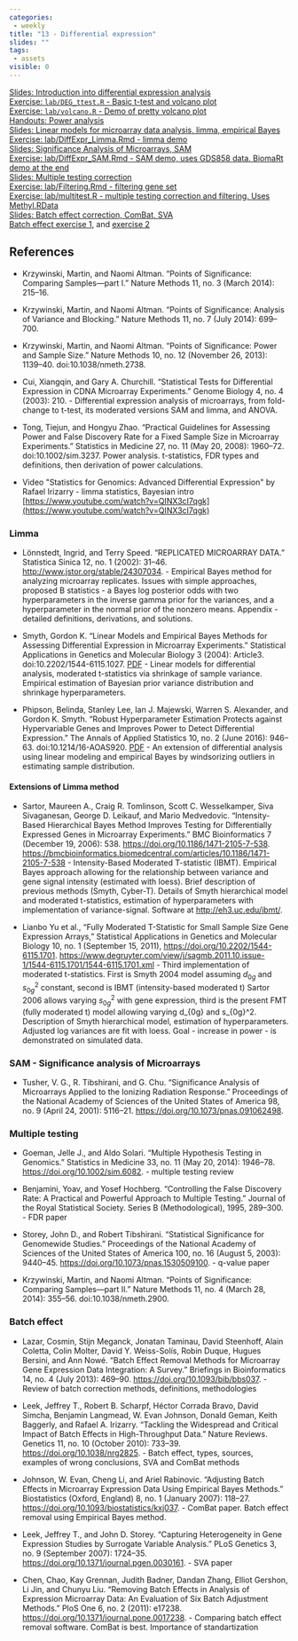 ```yaml
---
categories:
 - weekly
title: "13 - Differential expression"
slides: ""
tags:
 - assets
visible: 0
---
```



[Slides: Introduction into differential expression analysis]({{site.baseurl}}/presentations/07a_DiffExpr/07a_Intro.pdf)  
[Exercise: `lab/DEG_ttest.R` - Basic t-test and volcano plot](https://github.com/mdozmorov/BIOS567.2017/tree/gh-pages/assets/07a_DiffExpr/lab)  
[Exercise: `lab/volcano.R` - Demo of pretty volcano plot](https://github.com/mdozmorov/BIOS567.2017/tree/gh-pages/assets/07a_DiffExpr/lab)  
[Handouts: Power analysis]({{site.baseurl}}/presentations/07a_DiffExpr/Power_analysis.pdf)  
[Slides: Linear models for microarray data analysis, limma, empirical Bayes]({{site.baseurl}}/presentations/07a_DiffExpr/07b_limma.pdf)  
[Exercise: lab/DiffExpr_Limma.Rmd - limma demo](https://github.com/mdozmorov/BIOS567.2017/tree/gh-pages/assets/)  
[Slides: Significance Analysis of Microarrays, SAM]({{site.baseurl}}/presentations/07a_DiffExpr/07c_SAM.pdf)  
[Exercise: lab/DiffExpr_SAM.Rmd - SAM demo, uses GDS858 data. BiomaRt demo at the end](https://github.com/mdozmorov/BIOS567.2017/tree/gh-pages/assets/)  
[Slides: Multiple testing correction]({{site.baseurl}}/presentations/07a_DiffExpr/07d_multipletesting.pdf)  
[Exercise: lab/Filtering.Rmd - filtering gene set](https://github.com/mdozmorov/BIOS567.2017/tree/gh-pages/assets/)  
[Exercise: lab/multitest.R - multiple testing correction and filtering. Uses Methyl.RData](https://github.com/mdozmorov/BIOS567.2017/tree/gh-pages/assets/)  
[Slides: Batch effect correction, ComBat, SVA]({{site.baseurl}}/presentations/07a_DiffExpr/07e_batch.pdf)  
[Batch effect exercise 1](https://genomicsclass.github.io/book/pages/adjusting_with_linear_models.html), and [exercise 2](http://jtleek.com/genstats/inst/doc/02_13_batch-effects.html)  





## References

- Krzywinski, Martin, and Naomi Altman. “Points of Significance: Comparing Samples—part I.” Nature Methods 11, no. 3 (March 2014): 215–16.
- Krzywinski, Martin, and Naomi Altman. “Points of Significance: Analysis of Variance and Blocking.” Nature Methods 11, no. 7 (July 2014): 699–700.
- Krzywinski, Martin, and Naomi Altman. “Points of Significance: Power and Sample Size.” Nature Methods 10, no. 12 (November 26, 2013): 1139–40. doi:10.1038/nmeth.2738.

- Cui, Xiangqin, and Gary A. Churchill. “Statistical Tests for Differential Expression in CDNA Microarray Experiments.” Genome Biology 4, no. 4 (2003): 210. - Differential expression analysis of microarrays, from fold-change to t-test, its moderated versions SAM and limma, and ANOVA. 

- Tong, Tiejun, and Hongyu Zhao. “Practical Guidelines for Assessing Power and False Discovery Rate for a Fixed Sample Size in Microarray Experiments.” Statistics in Medicine 27, no. 11 (May 20, 2008): 1960–72. doi:10.1002/sim.3237. Power analysis. t-statistics, FDR types and definitions, then derivation of power calculations. 

- Video "Statistics for Genomics: Advanced Differential Expression" by Rafael Irizarry - limma statistics, Bayesian intro [https://www.youtube.com/watch?v=QINX3cI7qgk](https://www.youtube.com/watch?v=QINX3cI7qgk)

### Limma

- Lönnstedt, Ingrid, and Terry Speed. “REPLICATED MICROARRAY DATA.” Statistica Sinica 12, no. 1 (2002): 31–46. http://www.jstor.org/stable/24307034. - Empirical Bayes method for analyzing microarray replicates. Issues with simple approaches, proposed B statistics - a Bayes log posterior odds with two hyperparameters in the inverse gamma prior for the variances, and a hyperparameter in the normal prior of the nonzero means. Appendix - detailed definitions, derivations, and solutions.

- Smyth, Gordon K. “Linear Models and Empirical Bayes Methods for Assessing Differential Expression in Microarray Experiments.” Statistical Applications in Genetics and Molecular Biology 3 (2004): Article3. doi:10.2202/1544-6115.1027. [PDF](http://citeseerx.ist.psu.edu/viewdoc/download?doi=10.1.1.315.2066&rep=rep1&type=pdf) - Linear models for differential analysis, moderated t-statistics via shrinkage of sample variance. Empirical estimation of Bayesian prior variance distribution and shrinkage hyperparameters.

- Phipson, Belinda, Stanley Lee, Ian J. Majewski, Warren S. Alexander, and Gordon K. Smyth. “Robust Hyperparameter Estimation Protects against Hypervariable Genes and Improves Power to Detect Differential Expression.” The Annals of Applied Statistics 10, no. 2 (June 2016): 946–63. doi:10.1214/16-AOAS920. [PDF](https://projecteuclid.org/download/pdfview_1/euclid.aoas/1469199900) - An extension of differential analysis using linear modeling and empirical Bayes by windsorizing outliers in estimating sample distribution. 

#### Extensions of Limma method

- Sartor, Maureen A., Craig R. Tomlinson, Scott C. Wesselkamper, Siva Sivaganesan, George D. Leikauf, and Mario Medvedovic. “Intensity-Based Hierarchical Bayes Method Improves Testing for Differentially Expressed Genes in Microarray Experiments.” BMC Bioinformatics 7 (December 19, 2006): 538. https://doi.org/10.1186/1471-2105-7-538. https://bmcbioinformatics.biomedcentral.com/articles/10.1186/1471-2105-7-538 - Intensity-Based Moderated T-statistic (IBMT). Empirical Bayes approach allowing for the relationship between variance and gene signal intensity (estimated with loess). Brief description of previous methods (Smyth, Cyber-T). Details of Smyth hierarchical model and moderated t-statistics, estimation of hyperparameters with implementation of variance-signal. Software at http://eh3.uc.edu/ibmt/. 

- Lianbo Yu et al., “Fully Moderated T-Statistic for Small Sample Size Gene Expression Arrays,” Statistical Applications in Genetics and Molecular Biology 10, no. 1 (September 15, 2011), https://doi.org/10.2202/1544-6115.1701. https://www.degruyter.com/view/j/sagmb.2011.10.issue-1/1544-6115.1701/1544-6115.1701.xml - Third implementation of moderated t-statistics. First is Smyth 2004 model assuming $d_{0g}$ and $s_{0g}^2$ constant, second is IBMT (intensity-based moderated t) Sartor 2006 allows varying $s_{0g}^2$ with gene expression, third is the present FMT (fully moderated t) model allowing varying d_{0g} and s_{0g}^2. Description of Smyth hierarchical model, estimation of hyperparameters. Adjusted log variances are fit with loess. Goal - increase in power - is demonstrated on simulated data.

### SAM - Significance analysis of Microarrays

- Tusher, V. G., R. Tibshirani, and G. Chu. “Significance Analysis of Microarrays Applied to the Ionizing Radiation Response.” Proceedings of the National Academy of Sciences of the United States of America 98, no. 9 (April 24, 2001): 5116–21. https://doi.org/10.1073/pnas.091062498.

### Multiple testing 

- Goeman, Jelle J., and Aldo Solari. “Multiple Hypothesis Testing in Genomics.” Statistics in Medicine 33, no. 11 (May 20, 2014): 1946–78. https://doi.org/10.1002/sim.6082. - multiple testing review

- Benjamini, Yoav, and Yosef Hochberg. “Controlling the False Discovery Rate: A Practical and Powerful Approach to Multiple Testing.” Journal of the Royal Statistical Society. Series B (Methodological), 1995, 289–300. - FDR paper

- Storey, John D., and Robert Tibshirani. “Statistical Significance for Genomewide Studies.” Proceedings of the National Academy of Sciences of the United States of America 100, no. 16 (August 5, 2003): 9440–45. https://doi.org/10.1073/pnas.1530509100. - q-value paper

- Krzywinski, Martin, and Naomi Altman. “Points of Significance: Comparing Samples—part II.” Nature Methods 11, no. 4 (March 28, 2014): 355–56. doi:10.1038/nmeth.2900.

### Batch effect

- Lazar, Cosmin, Stijn Meganck, Jonatan Taminau, David Steenhoff, Alain Coletta, Colin Molter, David Y. Weiss-Solís, Robin Duque, Hugues Bersini, and Ann Nowé. “Batch Effect Removal Methods for Microarray Gene Expression Data Integration: A Survey.” Briefings in Bioinformatics 14, no. 4 (July 2013): 469–90. https://doi.org/10.1093/bib/bbs037. - Review of batch correction methods, definitions, methodologies

- Leek, Jeffrey T., Robert B. Scharpf, Héctor Corrada Bravo, David Simcha, Benjamin Langmead, W. Evan Johnson, Donald Geman, Keith Baggerly, and Rafael A. Irizarry. “Tackling the Widespread and Critical Impact of Batch Effects in High-Throughput Data.” Nature Reviews. Genetics 11, no. 10 (October 2010): 733–39. https://doi.org/10.1038/nrg2825. - Batch effect, types, sources, examples of wrong conclusions, SVA and ComBat methods

- Johnson, W. Evan, Cheng Li, and Ariel Rabinovic. “Adjusting Batch Effects in Microarray Expression Data Using Empirical Bayes Methods.” Biostatistics (Oxford, England) 8, no. 1 (January 2007): 118–27. https://doi.org/10.1093/biostatistics/kxj037. - ComBat paper. Batch effect removal using Empirical Bayes method.

- Leek, Jeffrey T., and John D. Storey. “Capturing Heterogeneity in Gene Expression Studies by Surrogate Variable Analysis.” PLoS Genetics 3, no. 9 (September 2007): 1724–35. https://doi.org/10.1371/journal.pgen.0030161. - SVA paper

- Chen, Chao, Kay Grennan, Judith Badner, Dandan Zhang, Elliot Gershon, Li Jin, and Chunyu Liu. “Removing Batch Effects in Analysis of Expression Microarray Data: An Evaluation of Six Batch Adjustment Methods.” PloS One 6, no. 2 (2011): e17238. https://doi.org/10.1371/journal.pone.0017238. - Comparing batch effect removal software. ComBat is best. Importance of standartization
